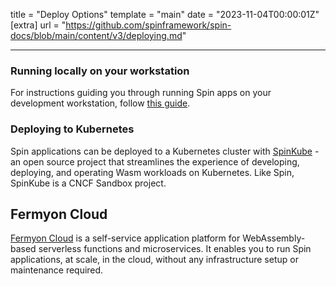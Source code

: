 title = "Deploy Options"
template = "main"
date = "2023-11-04T00:00:01Z"
[extra]
url = "https://github.com/spinframework/spin-docs/blob/main/content/v3/deploying.md"

---

### Running locally on your workstation 

For instructions guiding you through running Spin apps on your development workstation,
follow [this guide](/running-app).

### Deploying to Kubernetes

Spin applications can be deployed to a Kubernetes cluster with [SpinKube](https://www.spinkube.dev/docs/overview/) - an open source project that streamlines the experience of developing, deploying, and operating Wasm workloads on Kubernetes. Like Spin, SpinKube is a CNCF Sandbox project.

## Fermyon Cloud

[Fermyon Cloud](https://developer.fermyon.com/cloud) is a self-service application platform for WebAssembly-based serverless functions and microservices. It enables you to run Spin applications, at scale, in the cloud, without any infrastructure setup or maintenance required.
